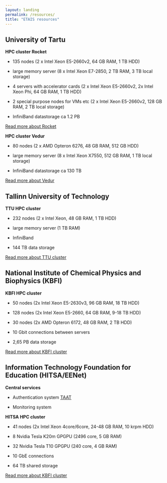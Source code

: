 ```yaml
---
layout: landing
permalink: /resources/
title: "ETAIS resources"
---
```


## University of Tartu
**HPC cluster Rocket**

- 135 nodes (2 x Intel Xeon E5-2660v2, 64 GB RAM, 1 TB HDD)

- large memory server (8 x Intel Xeon E7-2850, 2 TB RAM, 3 TB local storage)

- 4 servers with accelerator cards (2 x Intel Xeon E5-2660v2, 2x Intel Xeon Phi, 64 GB RAM, 1 TB HDD)

- 2 special purpose nodes for VMs etc (2 x Intel Xeon E5-2660v2, 128 GB RAM, 2 TB local storage)

- InfiniBand datastorage ca 1.2 PB

[Read more about Rocket](http://portal.hpc.ut.ee/web/guest/rocket-cluster "UT HPC Rocket info")

**HPC cluster Vedur**

- 80 nodes (2 x AMD Opteron 6276, 48 GB RAM, 512 GB HDD)

- large memory server (8 x Intel Xeon X7550, 512 GB RAM, 1 TB local storage)

- InfiniBand datastorage ca 130 TB

[Read more about Vedur](http://portal.hpc.ut.ee/web/guest/vedur-cluster "UT HPC Vedur info")

## Tallinn University of Technology
**TTU HPC cluster**

- 232 nodes (2 x Intel Xeon, 48 GB RAM, 1 TB HDD)

- large memory server (1 TB RAM)

- InfiniBand

- 144 TB data storage

[Read more about TTU cluster](https://wiki.ttu.ee/it/en/hpc "TTU HPC info")

## National Institute of Chemical Physics and Biophysics (KBFI)
**KBFI HPC cluster**

- 50 nodes (2x Intel Xeon E5-2630v3, 96 GB RAM, 18 TB HDD)

- 128 nodes (2x Intel Xeon E5-2660, 64 GB RAM, 9-18 TB HDD)

- 30 nodes (2x AMD Opteron 6172, 48 GB RAM, 2 TB HDD)

- 10 Gbit connections between servers

- 2,65 PB data storage

[Read more about KBFI cluster](https://hep.kbfi.ee/index.php/IT/Cluster "KBFI cluster info")

## Information Technology Foundation for Education (HITSA/EENet)
**Central services**

- Authentication system [TAAT](http://taat.edu.ee/main/about/?lang=en "TAAT English page")

- Monitoring system

**HITSA HPC cluster**

- 41 nodes (2x Intel Xeon 4core/6core, 24-48 GB RAM, 10 krpm HDD)

- 8 Nvidia Tesla K20m GPGPU (2496 core, 5 GB RAM)

- 32 Nvidia Tesla T10 GPGPU (240 core, 4 GB RAM)

- 10 GbE connections

- 64 TB shared storage

[Read more about KBFI cluster](http://www.eenet.ee/EENet/grid_en.html "EENet/HITSA cluster info")
